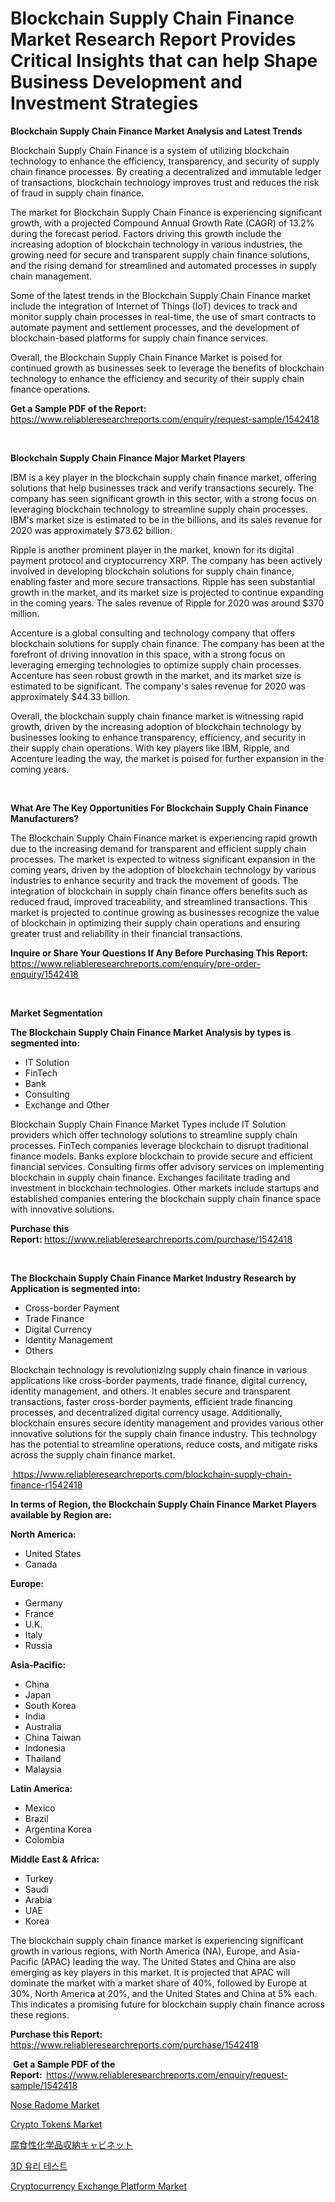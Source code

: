 <p><h1>Blockchain Supply Chain Finance Market Research Report Provides Critical Insights that can help Shape Business Development and Investment Strategies</h1></p><p><strong>Blockchain Supply Chain Finance Market Analysis and Latest Trends</strong></p>
<p><p>Blockchain Supply Chain Finance is a system of utilizing blockchain technology to enhance the efficiency, transparency, and security of supply chain finance processes. By creating a decentralized and immutable ledger of transactions, blockchain technology improves trust and reduces the risk of fraud in supply chain finance.</p><p>The market for Blockchain Supply Chain Finance is experiencing significant growth, with a projected Compound Annual Growth Rate (CAGR) of 13.2% during the forecast period. Factors driving this growth include the increasing adoption of blockchain technology in various industries, the growing need for secure and transparent supply chain finance solutions, and the rising demand for streamlined and automated processes in supply chain management.</p><p>Some of the latest trends in the Blockchain Supply Chain Finance market include the integration of Internet of Things (IoT) devices to track and monitor supply chain processes in real-time, the use of smart contracts to automate payment and settlement processes, and the development of blockchain-based platforms for supply chain finance services.</p><p>Overall, the Blockchain Supply Chain Finance Market is poised for continued growth as businesses seek to leverage the benefits of blockchain technology to enhance the efficiency and security of their supply chain finance operations.</p></p>
<p><strong>Get a Sample PDF of the Report:&nbsp;</strong> <a href="https://www.reliableresearchreports.com/enquiry/request-sample/1542418">https://www.reliableresearchreports.com/enquiry/request-sample/1542418</a></p>
<p>&nbsp;</p>
<p><strong>Blockchain Supply Chain Finance Major Market Players</strong></p>
<p><p>IBM is a key player in the blockchain supply chain finance market, offering solutions that help businesses track and verify transactions securely. The company has seen significant growth in this sector, with a strong focus on leveraging blockchain technology to streamline supply chain processes. IBM's market size is estimated to be in the billions, and its sales revenue for 2020 was approximately $73.62 billion.</p><p>Ripple is another prominent player in the market, known for its digital payment protocol and cryptocurrency XRP. The company has been actively involved in developing blockchain solutions for supply chain finance, enabling faster and more secure transactions. Ripple has seen substantial growth in the market, and its market size is projected to continue expanding in the coming years. The sales revenue of Ripple for 2020 was around $370 million.</p><p>Accenture is a global consulting and technology company that offers blockchain solutions for supply chain finance. The company has been at the forefront of driving innovation in this space, with a strong focus on leveraging emerging technologies to optimize supply chain processes. Accenture has seen robust growth in the market, and its market size is estimated to be significant. The company's sales revenue for 2020 was approximately $44.33 billion.</p><p>Overall, the blockchain supply chain finance market is witnessing rapid growth, driven by the increasing adoption of blockchain technology by businesses looking to enhance transparency, efficiency, and security in their supply chain operations. With key players like IBM, Ripple, and Accenture leading the way, the market is poised for further expansion in the coming years.</p></p>
<p>&nbsp;</p>
<p><strong>What Are The Key Opportunities For Blockchain Supply Chain Finance Manufacturers?</strong></p>
<p><p>The Blockchain Supply Chain Finance market is experiencing rapid growth due to the increasing demand for transparent and efficient supply chain processes. The market is expected to witness significant expansion in the coming years, driven by the adoption of blockchain technology by various industries to enhance security and track the movement of goods. The integration of blockchain in supply chain finance offers benefits such as reduced fraud, improved traceability, and streamlined transactions. This market is projected to continue growing as businesses recognize the value of blockchain in optimizing their supply chain operations and ensuring greater trust and reliability in their financial transactions.</p></p>
<p><strong>Inquire or Share Your Questions If Any Before Purchasing This Report:</strong> <a href="https://www.reliableresearchreports.com/enquiry/pre-order-enquiry/1542418">https://www.reliableresearchreports.com/enquiry/pre-order-enquiry/1542418</a></p>
<p>&nbsp;</p>
<p><strong>Market Segmentation</strong></p>
<p><strong>The Blockchain Supply Chain Finance Market Analysis by types is segmented into:</strong></p>
<p><ul><li>IT Solution</li><li>FinTech</li><li>Bank</li><li>Consulting</li><li>Exchange and Other</li></ul></p>
<p><p>Blockchain Supply Chain Finance Market Types include IT Solution providers which offer technology solutions to streamline supply chain processes. FinTech companies leverage blockchain to disrupt traditional finance models. Banks explore blockchain to provide secure and efficient financial services. Consulting firms offer advisory services on implementing blockchain in supply chain finance. Exchanges facilitate trading and investment in blockchain technologies. Other markets include startups and established companies entering the blockchain supply chain finance space with innovative solutions.</p></p>
<p><strong>Purchase this Report:&nbsp;</strong><a href="https://www.reliableresearchreports.com/purchase/1542418">https://www.reliableresearchreports.com/purchase/1542418</a></p>
<p>&nbsp;</p>
<p><strong>The Blockchain Supply Chain Finance Market Industry Research by Application is segmented into:</strong></p>
<p><ul><li>Cross-border Payment</li><li>Trade Finance</li><li>Digital Currency</li><li>Identity Management</li><li>Others</li></ul></p>
<p><p>Blockchain technology is revolutionizing supply chain finance in various applications like cross-border payments, trade finance, digital currency, identity management, and others. It enables secure and transparent transactions, faster cross-border payments, efficient trade financing processes, and decentralized digital currency usage. Additionally, blockchain ensures secure identity management and provides various other innovative solutions for the supply chain finance industry. This technology has the potential to streamline operations, reduce costs, and mitigate risks across the supply chain finance market.</p></p>
<p><a href="https://www.reliableresearchreports.com/blockchain-supply-chain-finance-r1542418">&nbsp;https://www.reliableresearchreports.com/blockchain-supply-chain-finance-r1542418</a></p>
<p><strong>In terms of Region, the Blockchain Supply Chain Finance Market Players available by Region are:</strong></p>
<p>
    <p> <strong> North America: </strong>
        <ul>
            <li>United States</li>
            <li>Canada</li>
        </ul>
        </p> 
    <p> <strong> Europe: </strong>
        <ul>
            <li>Germany</li>
            <li>France</li>
            <li>U.K.</li>
            <li>Italy</li>
            <li>Russia</li>
        </ul>
        </p> 
    <p> <strong> Asia-Pacific: </strong>
        <ul>
            <li>China</li>
            <li>Japan</li>
            <li>South Korea</li>
            <li>India</li>
            <li>Australia</li>
            <li>China Taiwan</li>
            <li>Indonesia</li>
            <li>Thailand</li>
            <li>Malaysia</li>
        </ul>
        </p> 
    <p> <strong> Latin America: </strong>
        <ul>
            <li>Mexico</li>
            <li>Brazil</li>
            <li>Argentina Korea</li>
            <li>Colombia</li>
        </ul>
        </p> 
    <p> <strong> Middle East & Africa: </strong>
        <ul>
            <li>Turkey</li>
            <li>Saudi</li>
            <li>Arabia</li>
            <li>UAE</li>
            <li>Korea</li>
        </ul>
    </p>
    </p>
<p><p>The blockchain supply chain finance market is experiencing significant growth in various regions, with North America (NA), Europe, and Asia-Pacific (APAC) leading the way. The United States and China are also emerging as key players in this market. It is projected that APAC will dominate the market with a market share of 40%, followed by Europe at 30%, North America at 20%, and the United States and China at 5% each. This indicates a promising future for blockchain supply chain finance across these regions.</p></p>
<p><strong>Purchase this Report: </strong><a href="https://www.reliableresearchreports.com/purchase/1542418">https://www.reliableresearchreports.com/purchase/1542418</a></p>
<p>&nbsp;<strong>Get a Sample PDF of the Report:&nbsp;&nbsp;</strong><a href="https://www.reliableresearchreports.com/enquiry/request-sample/1542418">https://www.reliableresearchreports.com/enquiry/request-sample/1542418</a></p>
<p><strong></strong></p>
<p><p><a href="https://medium.com/@ashrafarfi4_21087/global-nose-radome-market-trends-insights-into-growth-opportunities-and-challenges-forecasted-from-abf03aa50132">Nose Radome Market</a></p><p><a href="https://github.com/BriaAbshire/Market-Research-Report-List-1/blob/main/crypto-tokens-market.md">Crypto Tokens Market</a></p><p><a href="https://github.com/JessKilback/Market-Research-Report-List-2/blob/main/330514568782.md">腐食性化学品収納キャビネット</a></p><p><a href="https://github.com/risastia4/Market-Research-Report-List-2/blob/main/880894185947.md">3D 유리 테스트</a></p><p><a href="https://github.com/carlLane655/Market-Research-Report-List-1/blob/main/cryptocurrency-exchange-platform-market.md">Cryptocurrency Exchange Platform Market</a></p></p>